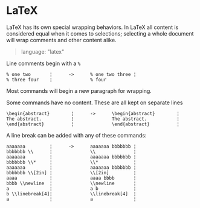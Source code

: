 # LaTeX #

LaTeX has its own special wrapping behaviors. In LaTeX all content is considered
equal when it comes to selections; selecting a whole document will wrap comments
and other content alike.

> language: "latex"

Line comments begin with a `%`

    % one two       ¦      ->      % one two three ¦
    % three four    ¦              % four

Most commands will begin a new paragraph for wrapping.

Some commands have no content. These are all kept on separate lines

    \begin{abstract}        ¦      ->      \begin{abstract}        ¦
    The abstract.           ¦              The abstract.           ¦
    \end{abstract}          ¦              \end{abstract}          ¦

A line break can be added with any of these commands:

    aaaaaaa         ¦      ->      aaaaaaa bbbbbbb ¦
    bbbbbbb \\      ¦              \\              ¦
    aaaaaaa         ¦              aaaaaaa bbbbbbb ¦
    bbbbbbb \\*     ¦              \\*             ¦
    aaaaaaa         ¦              aaaaaaa bbbbbbb ¦
    bbbbbbb \\[2in] ¦              \\[2in]         ¦
    aaaa            ¦              aaaa bbbb       ¦
    bbbb \\newline  ¦              \\newline       ¦
    a               ¦              a b             ¦
    b \\linebreak[4]¦              \\linebreak[4]  ¦
    a               ¦              a               ¦
